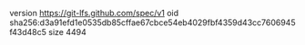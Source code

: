version https://git-lfs.github.com/spec/v1
oid sha256:d3a91efd1e0535db85cffae67cbce54eb4029fbf4359d43cc7606945f43d48c5
size 4494
